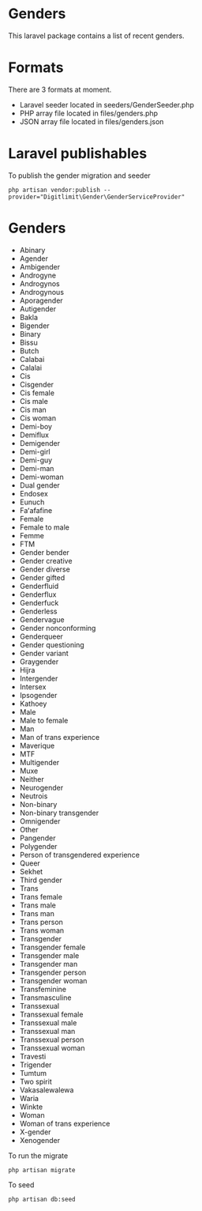# Genders
This laravel package contains a list of recent genders.

# Formats
There are 3 formats at moment.
- Laravel seeder located in seeders/GenderSeeder.php
- PHP array file located in files/genders.php
- JSON array file located in files/genders.json

# Laravel publishables
To publish the gender migration and seeder

```
php artisan vendor:publish --provider="Digitlimit\Gender\GenderServiceProvider"
```

# Genders
- Abinary
- Agender
- Ambigender
- Androgyne
- Androgynos
- Androgynous
- Aporagender
- Autigender
- Bakla
- Bigender
- Binary
- Bissu
- Butch
- Calabai
- Calalai
- Cis
- Cisgender
- Cis female
- Cis male
- Cis man
- Cis woman
- Demi-boy
- Demiflux
- Demigender
- Demi-girl
- Demi-guy
- Demi-man
- Demi-woman
- Dual gender
- Endosex
- Eunuch
- Faʻafafine
- Female
- Female to male
- Femme
- FTM
- Gender bender
- Gender creative
- Gender diverse
- Gender gifted
- Genderfluid
- Genderflux
- Genderfuck
- Genderless
- Gendervague
- Gender nonconforming
- Genderqueer
- Gender questioning
- Gender variant
- Graygender
- Hijra
- Intergender
- Intersex
- Ipsogender
- Kathoey
- Male
- Male to female
- Man
- Man of trans experience
- Maverique
- MTF
- Multigender
- Muxe
- Neither
- Neurogender
- Neutrois
- Non-binary
- Non-binary transgender
- Omnigender
- Other
- Pangender
- Polygender
- Person of transgendered experience
- Queer
- Sekhet
- Third gender
- Trans
- Trans female
- Trans male
- Trans man
- Trans person
- Trans woman
- Transgender
- Transgender female
- Transgender male
- Transgender man
- Transgender person
- Transgender woman
- Transfeminine
- Transmasculine
- Transsexual
- Transsexual female
- Transsexual male
- Transsexual man
- Transsexual person
- Transsexual woman
- Travesti
- Trigender
- Tumtum
- Two spirit
- Vakasalewalewa
- Waria
- Winkte
- Woman
- Woman of trans experience
- X-gender
- Xenogender

To run the migrate
```
php artisan migrate
```

To seed
```
php artisan db:seed
```
